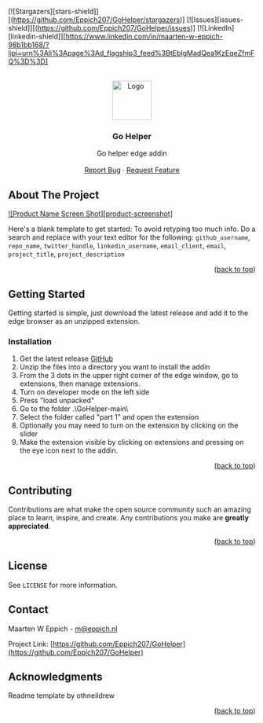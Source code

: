 [![Stargazers][stars-shield]][(https://github.com/Eppich207/GoHelper/stargazers)]
[![Issues][issues-shield]][(https://github.com/Eppich207/GoHelper/issues)]
[![LinkedIn][linkedin-shield]][https://www.linkedin.com/in/maarten-w-eppich-98b1bb168/?lipi=urn%3Ali%3Apage%3Ad_flagship3_feed%3BtEbIgMadQea1KzEqeZfmFQ%3D%3D]


<!-- PROJECT LOGO -->
<br />
<div align="center">
  <a href="https://github.com/Eppich207/GoHelper/">
    <img src="/icons/aa128.png" alt="Logo" width="80" height="80">
  </a>

<h3 align="center">Go Helper</h3>

  <p align="center">
    Go helper edge addin
    <br />
    <br />
    <a href="https://github.com/Eppich207/GoHelper/issues/new?labels=bug">Report Bug</a>
    ·
    <a href="https://github.com/Eppich207/GoHelper/issues/new?labels=enhancement">Request Feature</a>
  </p>
</div>

## About The Project

[![Product Name Screen Shot][product-screenshot]](https://example.com)

Here's a blank template to get started: To avoid retyping too much info. Do a search and replace with your text editor for the following: `github_username`, `repo_name`, `twitter_handle`, `linkedin_username`, `email_client`, `email`, `project_title`, `project_description`


<p align="right">(<a href="#readme-top">back to top</a>)</p>


<!-- GETTING STARTED -->
## Getting Started

Getting started is simple, just download the latest release and add it to the edge browser as an unzipped extension.

### Installation

1. Get the latest release [GitHub](https://github.com/Eppich207/GoHelper/archive/refs/heads/main.zip)
2. Unzip the files into a directory you want to install the addin
3. From the 3 dots in the upper right corner of the edge window, go to extensions, then manage extensions.
4. Turn on developer mode on the left side
5. Press "load unpacked"
6. Go to the folder .\GoHelper-main\
7. Select the folder called "part 1" and open the extension
8. Optionally you may need to turn on the extension by clicking on the slider
9. Make the extension visible by clicking on extensions and pressing on the eye icon next to the addin.

<p align="right">(<a href="#readme-top">back to top</a>)</p>


<!-- CONTRIBUTING -->
## Contributing

Contributions are what make the open source community such an amazing place to learn, inspire, and create. Any contributions you make are **greatly appreciated**.

<p align="right">(<a href="#readme-top">back to top</a>)</p>


<!-- LICENSE -->
## License

See `LICENSE` for more information.


<!-- CONTACT -->
## Contact

Maarten W Eppich - m@eppich.nl

Project Link: [https://github.com/Eppich207/GoHelper](https://github.com/Eppich207/GoHelper)


<!-- ACKNOWLEDGMENTS -->
## Acknowledgments
Readme template by othneildrew

<p align="right">(<a href="#readme-top">back to top</a>)</p>



